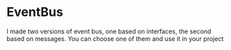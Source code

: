 # EventBus
I made two versions of event bus, one based on interfaces, the second based on messages. You can choose one of them and use it in your project
